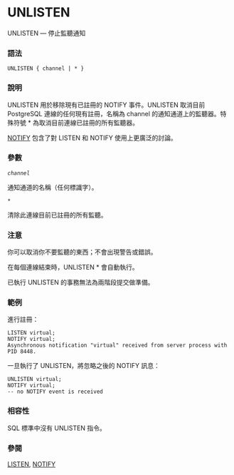 # UNLISTEN

UNLISTEN — 停止監聽通知

### 語法

```
UNLISTEN { channel | * }
```

### 說明

UNLISTEN 用於移除現有已註冊的 NOTIFY 事件。UNLISTEN 取消目前 PostgreSQL 連線的任何現有註冊，名稱為 channel 的通知通道上的監聽器。特殊符號 \* 為取消目前連線已註冊的所有監聽器。

[NOTIFY](notify.md) 包含了對 LISTEN 和 NOTIFY 使用上更廣泛的討論。

### 參數

_`channel`_

通知通道的名稱（任何標識字）。

`*`

清除此連線目前已註冊的所有監聽。

### 注意

你可以取消你不要監聽的東西；不會出現警告或錯誤。

在每個連線結束時，UNLISTEN \* 會自動執行。

已執行 UNLISTEN 的事務無法為兩階段提交做準備。

### 範例

進行註冊：

```
LISTEN virtual;
NOTIFY virtual;
Asynchronous notification "virtual" received from server process with PID 8448.
```

一旦執行了 UNLISTEN，將忽略之後的 NOTIFY 訊息：

```
UNLISTEN virtual;
NOTIFY virtual;
-- no NOTIFY event is received
```

### 相容性

SQL 標準中沒有 UNLISTEN 指令。

### 參閱

[LISTEN](listen.md), [NOTIFY](notify.md)
